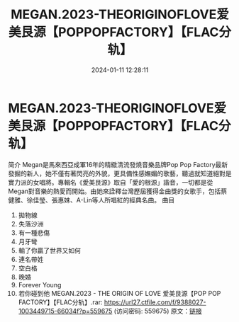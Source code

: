 ﻿---
title: MEGAN.2023-THEORIGINOFLOVE爱美艮源【POPPOPFACTORY】【FLAC分轨】
date: 2024-01-11 12:28:11
categories: WAV车载音乐、镜像
tags: 华语中文
---
# MEGAN.2023-THEORIGINOFLOVE爱美艮源【POPPOPFACTORY】【FLAC分轨】

简介
Megan是馬來西亞成軍16年的精緻清流發燒音樂品牌Pop Pop
Factory最新發掘的新人，她不僅有著閃亮的外貌，更具備性感嫵媚的歌藝，聽過就知道絕對是實力派的女唱將。專輯名《愛美艮源》取自「愛的根源」諧音，一切都是從Megan對音樂的熱愛而開始。由她來詮釋台灣歷屆獲得金曲獎的女歌手，包括蔡健雅、徐佳瑩、張惠妹、A-Lin等人所唱紅的經典名曲。
曲目
1. 拋物線
2. 失落沙洲
3. 有一種悲傷
4. 月牙彎
5. 輸了你贏了世界又如何
6. 連名帶姓
7. 空白格
8. 晚婚
9. Forever Young
10. 若你碰到他
MEGAN.2023 - THE ORIGIN OF LOVE 爱美艮源【POP POP
FACTORY】【FLAC分轨】.rar: https://url27.ctfile.com/f/9388027-1003449715-66034f?p=559675
(访问密码: 559675)
原文：[链接](https://blog.sina.com.cn/s/blog_1647c7e760103146e.html)